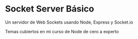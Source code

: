 # Socket Server Básico

Un servidor de Web Sockets usando Node, Express y Socket.io

Temas cubiertos en mi curso de Node de cero a experto

